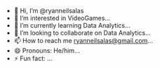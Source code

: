 - 👋 Hi, I’m @ryanneilsalas
- 👀 I’m interested in VideoGames...
- 🌱 I’m currently learning Data Analytics...
- 💞️ I’m looking to collaborate on Data Analytics...
- 📫 How to reach me ryanneilsalas@gmail.com...
- 😄 Pronouns: He/him...
- ⚡ Fun fact: ...

<!---
ryanneilsalas/ryanneilsalas is a ✨ special ✨ repository because its `README.md` (this file) appears on your GitHub profile.
You can click the Preview link to take a look at your changes.
--->
